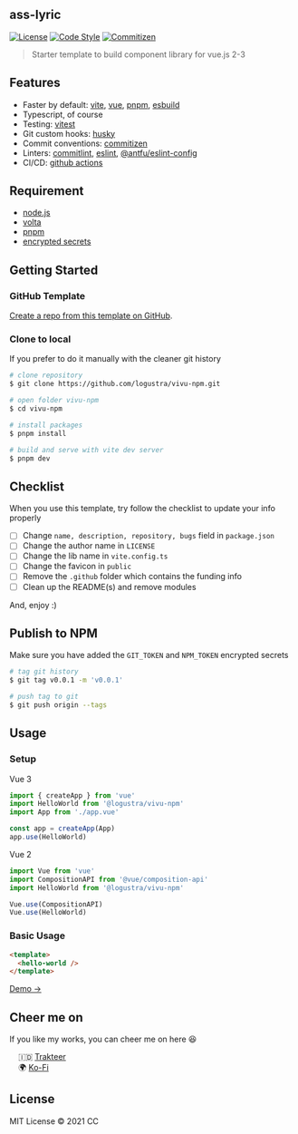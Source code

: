 ## ass-lyric
[![License](https://img.shields.io/github/license/logustra/vivu-npm)](https://github.com/logustra/vivu-npm/blob/master/license.md)
[![Code Style](https://img.shields.io/badge/code_style-standard-brightgreen.svg)](https://standardjs.com)
[![Commitizen](https://img.shields.io/badge/commitizen-friendly-brightgreen.svg)](http://commitizen.github.io/cz-cli)

> Starter template to build component library for vue.js 2-3

## Features
- Faster by default: [vite](https://github.com/vitejs/vite), [vue](https://github.com/vuejs/vue-next), [pnpm](https://github.com/pnpm/pnpm), [esbuild](https://github.com/evanw/esbuild)
- Typescript, of course
- Testing: [vitest](https://vitest.dev/)
- Git custom hooks: [husky](https://github.com/typicode/husky)
- Commit conventions: [commitizen](https://github.com/commitizen/cz-cli)
- Linters: [commitlint](https://github.com/conventional-changelog/commitlint), [eslint](https://github.com/eslint/eslint), [@antfu/eslint-config](https://github.com/antfu/eslint-config)
- CI/CD: [github actions](https://github.com/features/actions)

## Requirement
  - [node.js](http://nodejs.org/)
  - [volta](https://docs.volta.sh/guide/getting-started)
  - [pnpm](https://pnpm.js.org/en/installation)
  - [encrypted secrets](https://docs.github.com/en/actions/security-guides/encrypted-secrets)

## Getting Started
### GitHub Template

[Create a repo from this template on GitHub](https://github.com/logustra/vivu-npm/generate).

### Clone to local
If you prefer to do it manually with the cleaner git history

```bash
# clone repository
$ git clone https://github.com/logustra/vivu-npm.git

# open folder vivu-npm
$ cd vivu-npm

# install packages
$ pnpm install

# build and serve with vite dev server
$ pnpm dev
```

## Checklist
When you use this template, try follow the checklist to update your info properly

- [ ] Change `name, description, repository, bugs` field in `package.json`
- [ ] Change the author name in `LICENSE`
- [ ] Change the lib name in `vite.config.ts`
- [ ] Change the favicon in `public`
- [ ] Remove the `.github` folder which contains the funding info
- [ ] Clean up the README(s) and remove modules

And, enjoy :)

## Publish to NPM
Make sure you have added the `GIT_TOKEN` and `NPM_TOKEN` encrypted secrets

```bash
# tag git history
$ git tag v0.0.1 -m 'v0.0.1'

# push tag to git
$ git push origin --tags
```

## Usage
### Setup
Vue 3
```js
import { createApp } from 'vue'
import HelloWorld from '@logustra/vivu-npm'
import App from './app.vue'

const app = createApp(App)
app.use(HelloWorld)
```

Vue 2
```js
import Vue from 'vue'
import CompositionAPI from '@vue/composition-api'
import HelloWorld from '@logustra/vivu-npm'

Vue.use(CompositionAPI)
Vue.use(HelloWorld)
```

### Basic Usage
```html
<template>
  <hello-world />
</template>
```
[Demo →](https://codesandbox.io/s/gallant-benji-olf2jh?file=/src/App.vue)

## Cheer me on
If you like my works, you can cheer me on here 😆

&nbsp; &nbsp; 🇮🇩 [Trakteer](https://trakteer.id/logustra/tip)<br>
&nbsp; &nbsp; 🌍 [Ko-Fi](https://ko-fi.com/logustra)<br>

## License
MIT License © 2021 CC
